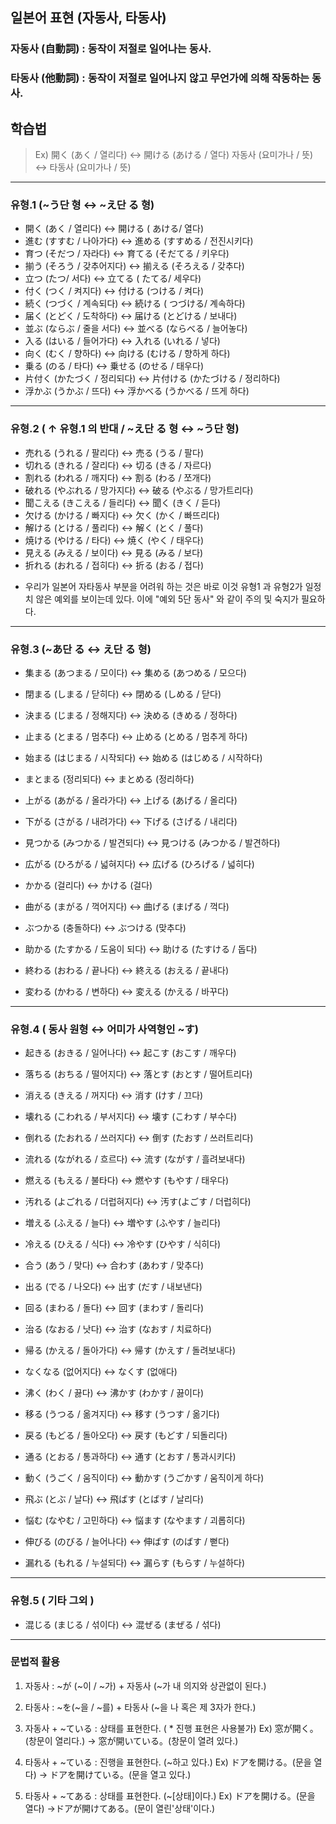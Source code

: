 ## 일본어 표현 (자동사, 타동사)
### 자동사 (自動詞) : 동작이 저절로 일어나는 동사.
### 타동사 (他動詞) : 동작이 저절로 일어나지 않고 무언가에 의해 작동하는 동사.

## 학습법

> Ex) 
開く (あく / 열리다) ↔ 開ける (あける / 열다)
자동사 (요미가나 / 뜻) ↔ 타동사 (요미가나 / 뜻)

---

### 유형.1 (~う단 형 ↔ ~え단 る 형)

- 開く (あく / 열리다) ↔ 開ける ( あける/ 열다)
- 進む (すすむ / 나아가다) ↔ 進める (すすめる / 전진시키다)
- 育つ (そだつ / 자라다) ↔ 育てる (そだてる / 키우다)
- 揃う (そろう / 갖추어지다) ↔ 揃える (そろえる / 갖추다)
- 立つ (たつ/ 서다) ↔ 立てる ( たてる/ 세우다) 
- 付く (つく / 켜지다) ↔ 付ける (つける / 켜다)
- 続く (つづく / 계속되다) ↔ 続ける ( つづける/ 계속하다)
- 届く (とどく / 도착하다) ↔ 届ける (とどける / 보내다)
- 並ぶ (ならぶ / 줄을 서다) ↔ 並べる (ならべる / 늘어놓다)
- 入る (はいる / 들어가다) ↔ 入れる (いれる / 넣다) 
- 向く (むく / 향하다) ↔ 向ける (むける / 향하게 하다)
- 乗る (のる / 타다) ↔ 乗せる (のせる / 태우다)
- 片付く (かたづく / 정리되다) ↔ 片付ける (かたづける / 정리하다)
- 浮かぶ (うかぶ / 뜨다) ↔ 浮かべる (うかべる / 뜨게 하다)

---

### 유형.2 ( ↑ 유형.1 의 반대 / ~え단 る 형 ↔ ~う단 형)

- 売れる (うれる / 팔리다) ↔ 売る (うる / 팔다)
- 切れる (きれる / 잘리다) ↔ 切る (きる / 자르다)
- 割れる (われる / 깨지다) ↔ 割る (わる / 쪼개다)
- 破れる (やぶれる / 망가지다) ↔ 破る (やぶる / 망가트리다)
- 聞こえる (きこえる / 들리다) ↔ 聞く (きく / 듣다)
- 欠ける (かける / 빠지다) ↔ 欠く (かく / 빠뜨리다)
- 解ける (とける / 풀리다) ↔ 解く (とく / 풀다)
- 焼ける (やける / 타다) ↔ 焼く (やく / 태우다)
- 見える (みえる / 보이다) ↔ 見る (みる / 보다)
- 折れる (おれる / 접히다) ↔ 折る (おる / 접다)

* 우리가 일본어 자타동사 부분을 어려워 하는 것은 바로 이것 
유형1 과 유형2가 일정치 않은 예외를 보이는데 있다. 이에 "예외 5단 동사" 와 같이 
주의 및 숙지가 필요하다.

---

### 유형.3 (~あ단 る ↔ え단 る 형)

- 集まる (あつまる / 모이다) ↔ 集める (あつめる / 모으다)
- 閉まる (しまる / 닫히다) ↔ 閉める (しめる / 닫다) 
- 決まる (じまる / 정해지다) ↔ 決める (きめる / 정하다) 
- 止まる (とまる / 멈추다) ↔ 止める (とめる / 멈추게 하다) 
- 始まる (はじまる / 시작되다) ↔ 始める (はじめる / 시작하다) 
- まとまる (정리되다) ↔ まとめる (정리하다)

- 上がる (あがる / 올라가다) ↔ 上げる (あげる / 올리다)
- 下がる (さがる / 내려가다) ↔ 下げる (さげる / 내리다)
- 見つかる (みつかる / 발견되다) ↔ 見つける (みつかる / 발견하다)
- 広がる (ひろがる / 넓혀지다) ↔ 広げる (ひろげる / 넓히다)
- かかる (걸리다) ↔ かける (걸다)
- 曲がる (まがる / 꺽어지다) ↔ 曲げる (まげる / 꺽다)
- ぶつかる (충돌하다) ↔ ぶつける (맞추다)
- 助かる (たすかる / 도움이 되다) ↔ 助ける (たすける / 돕다)

- 終わる (おわる / 끝나다) ↔ 終える (おえる / 끝내다)
- 変わる (かわる / 변하다) ↔ 変える (かえる / 바꾸다)

---

### 유형.4 ( 동사 원형 ↔ 어미가 사역형인 ~す)

- 起きる (おきる / 일어나다) ↔ 起こす (おこす / 깨우다)
- 落ちる (おちる / 떨어지다) ↔ 落とす (おとす / 떨어트리다)

- 消える (きえる / 꺼지다) ↔ 消す (けす / 끄다)
- 壊れる (こわれる / 부서지다) ↔ 壊す (こわす / 부수다)
- 倒れる (たおれる / 쓰러지다) ↔ 倒す (たおす / 쓰러트리다)
- 流れる (ながれる / 흐르다) ↔ 流す (ながす / 흘려보내다)
- 燃える (もえる / 불타다) ↔ 燃やす (もやす / 태우다)
- 汚れる (よごれる / 더럽혀지다) ↔ 汚す(よごす / 더럽히다)
- 増える (ふえる / 늘다) ↔ 増やす (ふやす / 늘리다)
- 冷える (ひえる / 식다) ↔ 冷やす (ひやす / 식히다)

- 合う (あう / 맞다) ↔ 合わす (あわす / 맞추다)
- 出る (でる / 나오다) ↔ 出す (だす / 내보낸다)
- 回る (まわる / 돌다) ↔ 回す (まわす / 돌리다)
- 治る (なおる / 낫다) ↔ 治す (なおす / 치료하다)
- 帰る (かえる / 돌아가다) ↔ 帰す (かえす / 돌려보내다)
- なくなる (없어지다) ↔ なくす (없애다)
- 沸く (わく / 끓다) ↔ 沸かす (わかす / 끓이다)
- 移る (うつる / 옮겨지다) ↔ 移す (うつす / 옮기다)
- 戻る (もどる / 돌아오다) ↔ 戻す (もどす / 되돌리다)
- 通る (とおる / 통과하다) ↔ 通す (とおす / 통과시키다)

- 動く (うごく / 움직이다) ↔ 動かす (うごかす / 움직이게 하다)
- 飛ぶ (とぶ / 날다) ↔ 飛ばす (とばす / 날리다)
- 悩む (なやむ / 고민하다) ↔ 悩ます (なやます / 괴롭히다)
- 伸びる (のびる / 늘어나다) ↔ 伸ばす (のばす / 뻗다)
- 漏れる (もれる / 누설되다) ↔ 漏らす (もらす / 누설하다)

---

### 유형.5 ( 기타 그외 )

- 混じる (まじる / 섞이다) ↔ 混ぜる (まぜる / 섞다)

---

### 문법적 활용

1. 자동사 : ~が (~이 / ~가) + 자동사 (~가 내 의지와 상관없이 된다.)

2. 타동사 : ~を(~을 / ~를) + 타동사 (~을 나 혹은 제 3자가 한다.)

3. 자동사 + ~ている : 상태를 표현한다. ( * 진행 표현은 사용불가)
Ex) 窓が開く。(창문이 열리다.) → 窓が開いている。(창문이 열려 있다.)

4. 타동사 + ~ている : 진행을 표현한다. (~하고 있다.)
Ex) ドアを開ける。(문을 열다) → ドアを開けている。(문을 열고 있다.)

5. 타동사 + ~てある : 상태를 표현한다. (\~[상태]이다.)
Ex) ドアを開ける。(문을 열다) →ドアが開けてある。(문이 열린'상태'이다.)

